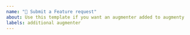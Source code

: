 ```yaml
---
name: "🚀 Submit a Feature request"
about: Use this template if you want an augmenter added to augmenty
labels: additional augmenter
---
```


<!-- Describe your desired augmenter and why it is important. If possible state what you can and are willing to do to help with it -->

